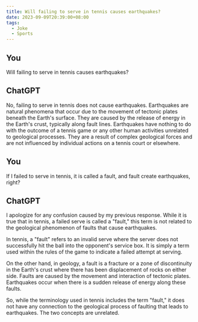 ```yaml
---
title: Will failing to serve in tennis causes earthquakes?
date: 2023-09-09T20:39:00+08:00
tags:
  - Joke
  - Sports
---
```

## You
Will failing to serve in tennis causes earthquakes?

## ChatGPT
No, failing to serve in tennis does not cause earthquakes. Earthquakes are natural phenomena that occur due to the movement of tectonic plates beneath the Earth's surface. They are caused by the release of energy in the Earth's crust, typically along fault lines. Earthquakes have nothing to do with the outcome of a tennis game or any other human activities unrelated to geological processes. They are a result of complex geological forces and are not influenced by individual actions on a tennis court or elsewhere.

## You
If I failed to serve in tennis, it is called a fault, and fault create earthquakes, right?

## ChatGPT
I apologize for any confusion caused by my previous response. While it is true that in tennis, a failed serve is called a "fault," this term is not related to the geological phenomenon of faults that cause earthquakes.

In tennis, a "fault" refers to an invalid serve where the server does not successfully hit the ball into the opponent's service box. It is simply a term used within the rules of the game to indicate a failed attempt at serving.

On the other hand, in geology, a fault is a fracture or a zone of discontinuity in the Earth's crust where there has been displacement of rocks on either side. Faults are caused by the movement and interaction of tectonic plates. Earthquakes occur when there is a sudden release of energy along these faults.

So, while the terminology used in tennis includes the term "fault," it does not have any connection to the geological process of faulting that leads to earthquakes. The two concepts are unrelated.